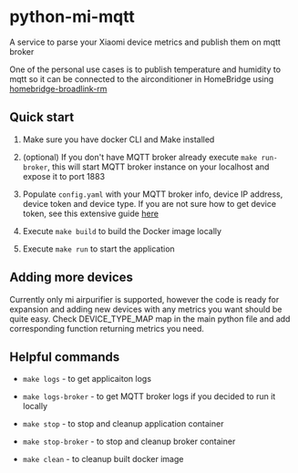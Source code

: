# python-mi-mqtt

A service to parse your Xiaomi device metrics and publish them on mqtt broker

One of the personal use cases is to publish temperature and humidity to mqtt so it can be connected to the airconditioner in HomeBridge using [homebridge-broadlink-rm](https://github.com/lprhodes/homebridge-broadlink-rm)

## Quick start

1. Make sure you have docker CLI and Make installed

1. (optional) If you don't have MQTT broker already execute `make run-broker`, this will start MQTT broker instance on your localhost and expose it to port 1883

2. Populate `config.yaml` with your MQTT broker info, device IP address, device token and device type. If you are not sure how to get device token, see this extensive guide [here](https://github.com/merdok/homebridge-miot/blob/main/obtain_token.md)

3. Execute `make build` to build the Docker image locally

4. Execute `make run` to start the application

## Adding more devices

Currently only mi airpurifier is supported, however the code is ready for expansion and adding new devices with any metrics you want should be quite easy. Check DEVICE_TYPE_MAP map in the main python file and add corresponding function returning metrics you need.

## Helpful commands

- `make logs` - to get applicaiton logs

- `make logs-broker` - to get MQTT broker logs if you decided to run it locally

- `make stop` - to stop and cleanup application container

- `make stop-broker` - to stop and cleanup broker container

- `make clean` - to cleanup built docker image
